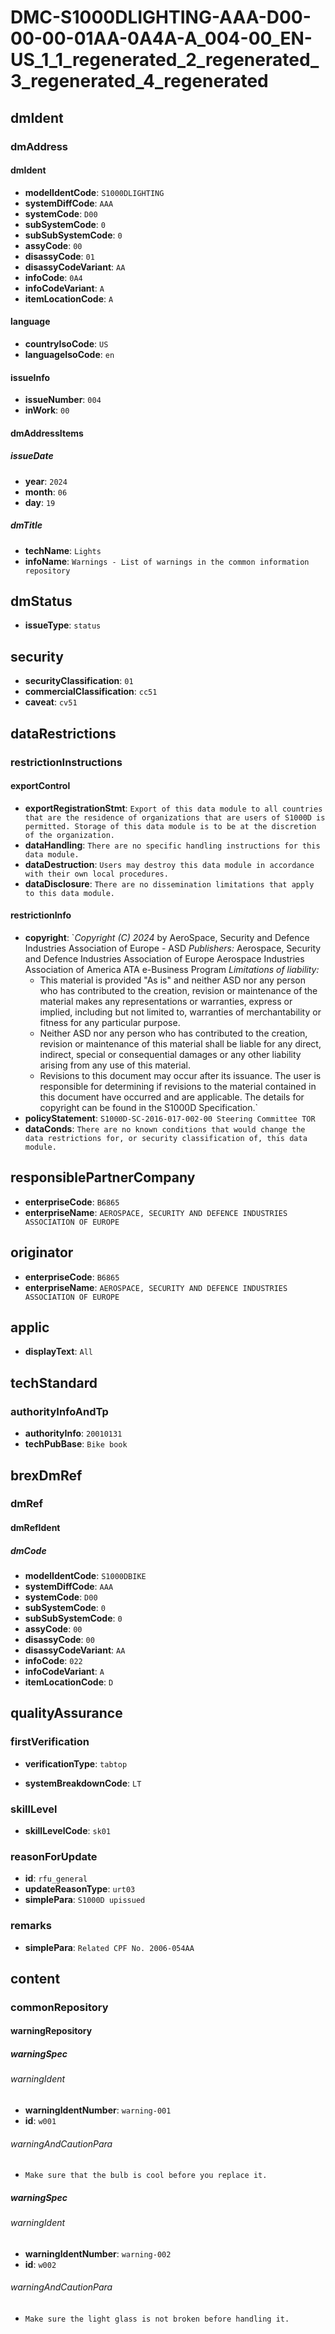 # DMC-S1000DLIGHTING-AAA-D00-00-00-01AA-0A4A-A_004-00_EN-US_1_1_regenerated_2_regenerated_3_regenerated_4_regenerated

## dmIdent

### dmAddress

#### dmIdent

*   **modelIdentCode**: `S1000DLIGHTING`
*   **systemDiffCode**: `AAA`
*   **systemCode**: `D00`
*   **subSystemCode**: `0`
*   **subSubSystemCode**: `0`
*   **assyCode**: `00`
*   **disassyCode**: `01`
*   **disassyCodeVariant**: `AA`
*   **infoCode**: `0A4`
*   **infoCodeVariant**: `A`
*   **itemLocationCode**: `A`

#### language

*   **countryIsoCode**: `US`
*   **languageIsoCode**: `en`

#### issueInfo

*   **issueNumber**: `004`
*   **inWork**: `00`

#### dmAddressItems

##### issueDate

*   **year**: `2024`
*   **month**: `06`
*   **day**: `19`

##### dmTitle

*   **techName**: `Lights`
*   **infoName**: `Warnings - List of warnings in the common information repository`

## dmStatus

*   **issueType**: `status`

## security

*   **securityClassification**: `01`
*   **commercialClassification**: `cc51`
*   **caveat**: `cv51`

## dataRestrictions

### restrictionInstructions

#### exportControl

*   **exportRegistrationStmt**: `Export of this data module to all countries that are the residence of organizations that are users of S1000D is permitted. Storage of this data module is to be at the discretion of the organization.`
*   **dataHandling**: `There are no specific handling instructions for this data module.`
*   **dataDestruction**: `Users may destroy this data module in accordance with their own local procedures.`
*   **dataDisclosure**: `There are no dissemination limitations that apply to this data module.`

#### restrictionInfo

*   **copyright**: `*Copyright (C) 2024* by AeroSpace, Security and Defence Industries Association of Europe - ASD
    *Publishers:*
    Aerospace, Security and Defence Industries Association of Europe
    Aerospace Industries Association of America
    ATA e-Business Program
    *Limitations of liability:*
    *   This material is provided "As is" and neither ASD nor any person who has contributed to the creation, revision or maintenance of the material makes any representations or warranties, express or implied, including but not limited to, warranties of merchantability or fitness for any particular purpose.
    *   Neither ASD nor any person who has contributed to the creation, revision or maintenance of this material shall be liable for any direct, indirect, special or consequential damages or any other liability arising from any use of this material.
    *   Revisions to this document may occur after its issuance. The user is responsible for determining if revisions to the material contained in this document have occurred and are applicable.
    The details for copyright can be found in the S1000D Specification.`
*   **policyStatement**: `S1000D-SC-2016-017-002-00 Steering Committee TOR`
*   **dataConds**: `There are no known conditions that would change the data restrictions for, or security classification of, this data module.`

## responsiblePartnerCompany

*   **enterpriseCode**: `B6865`
*   **enterpriseName**: `AEROSPACE, SECURITY AND DEFENCE INDUSTRIES ASSOCIATION OF EUROPE`

## originator

*   **enterpriseCode**: `B6865`
*   **enterpriseName**: `AEROSPACE, SECURITY AND DEFENCE INDUSTRIES ASSOCIATION OF EUROPE`

## applic

*   **displayText**: `All`

## techStandard

### authorityInfoAndTp

*   **authorityInfo**: `20010131`
*   **techPubBase**: `Bike book`

## brexDmRef

### dmRef

#### dmRefIdent

##### dmCode

*   **modelIdentCode**: `S1000DBIKE`
*   **systemDiffCode**: `AAA`
*   **systemCode**: `D00`
*   **subSystemCode**: `0`
*   **subSubSystemCode**: `0`
*   **assyCode**: `00`
*   **disassyCode**: `00`
*   **disassyCodeVariant**: `AA`
*   **infoCode**: `022`
*   **infoCodeVariant**: `A`
*   **itemLocationCode**: `D`

## qualityAssurance

### firstVerification

*   **verificationType**: `tabtop`

*   **systemBreakdownCode**: `LT`

### skillLevel

*   **skillLevelCode**: `sk01`

### reasonForUpdate

*   **id**: `rfu_general`
*   **updateReasonType**: `urt03`
*   **simplePara**: `S1000D upissued`

### remarks

*   **simplePara**: `Related CPF No. 2006-054AA`

## content

### commonRepository

#### warningRepository

##### warningSpec

###### warningIdent

*   **warningIdentNumber**: `warning-001`
*   **id**: `w001`

###### warningAndCautionPara

*   `Make sure that the bulb is cool before you replace it.`

##### warningSpec

###### warningIdent

*   **warningIdentNumber**: `warning-002`
*   **id**: `w002`

###### warningAndCautionPara

*   `Make sure the light glass is not broken before handling it.`